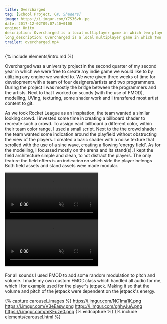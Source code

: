 ```yaml
---
title: Overcharged
tag: [School Project, C#, Shaders]
image: https://i.imgur.com/Y7S36vb.jpg
date: 2017-12-02T09:07:40+0100
engine: Unity
description: Overcharged is a local multiplayer game in which two players attempt to shoot the ball inside their opponent's hoop.
long_description: Overcharged is a local multiplayer game in which two players attempt to shoot the ball inside their opponent's hoop. Both players have a set of abilities. Such as dashing, deflecting and a jetpack for jumping, to make the gameplay a bit more interesting.
trailer: overcharged.mp4
---
```


{% include elements/intro.md %}

Overcharged was a university project in the second quarter of my second year in which we were free to create any indie game we would like to by utilizing any engine we wanted to. We were given three weeks of time for development with a team of four designers/artists and two programmers. During the project I was mostly the bridge between the programmers and the artists. Next to that I worked on sounds (with the use of FMOD), modelling, UVing, texturing, some shader work and I transfered most artist content to git.

As we took Rocket League as an inspiration, the team wanted a similar looking crowd. I invested some time in creating a billboard shader to recreate such a crowd. To assign each billboard a different color, within their team color range, I used a small script. Next to the the crowd shader the team wanted some indication around the playfield without obstructing the view of the players. I created a basic shader with a noise texture that scrolled with the use of a sine wave, creating a flowing 'energy field'. As for the modelling, I focussed mostly on the arena and its stand(s). I kept the field architecture simple and clean, to not distract the players. The only feature the field offers is an indication on which side the player belongs. Both field assets and stand assets were made modular.

<div class="container" style="padding: 0px">
  <div class="row" style="margin-bottom: 20px;">
    <div class="col-sm">
          <video muted autoplay loop style="height: 250px  width: 100%;  overflow:hidden;    display:block;">
   <source type="video/mp4" src="https://i.imgur.com/pcssafq.mp4">
    </div>
    <div class="col-sm">
          <video muted autoplay loop style="height: 250px  width: 100%;  overflow:hidden;    display:block;">
   <source type="video/mp4" src="https://i.imgur.com/pcssafq.mp4">
  </div>
</div>


For all sounds I used FMOD to add some random modulation to pitch and volume. I made my own custom FMOD class which handled all audio for me, which I for example used for the player's jetpack. Making it so that the volume and pitch of the jetpack were dependent on the jetpack's energy.





{% capture carousel_images %}
https://i.imgur.com/NC1ma1K.png
https://i.imgur.com/V3eEasw.png
https://i.imgur.com/ghhyJuA.png
https://i.imgur.com/mKEuze0.png
{% endcapture %}
{% include elements/carousel.html %}
